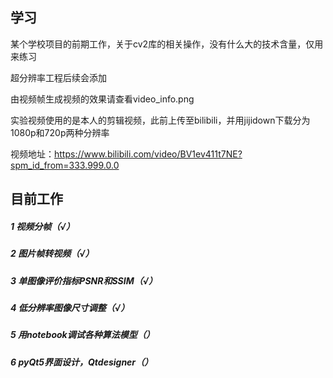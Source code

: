 ## 学习

某个学校项目的前期工作，关于cv2库的相关操作，没有什么大的技术含量，仅用来练习

超分辨率工程后续会添加

由视频帧生成视频的效果请查看video_info.png

实验视频使用的是本人的剪辑视频，此前上传至bilibili，并用jijidown下载分为1080p和720p两种分辨率

视频地址：https://www.bilibili.com/video/BV1ev411t7NE?spm_id_from=333.999.0.0

## 目前工作
##### 1 视频分帧（√）

##### 2 图片帧转视频（√）

##### 3 单图像评价指标PSNR和SSIM（√）

##### 4 低分辨率图像尺寸调整（√）

##### 5 用notebook调试各种算法模型（）

##### 6 pyQt5界面设计，Qtdesigner（）
